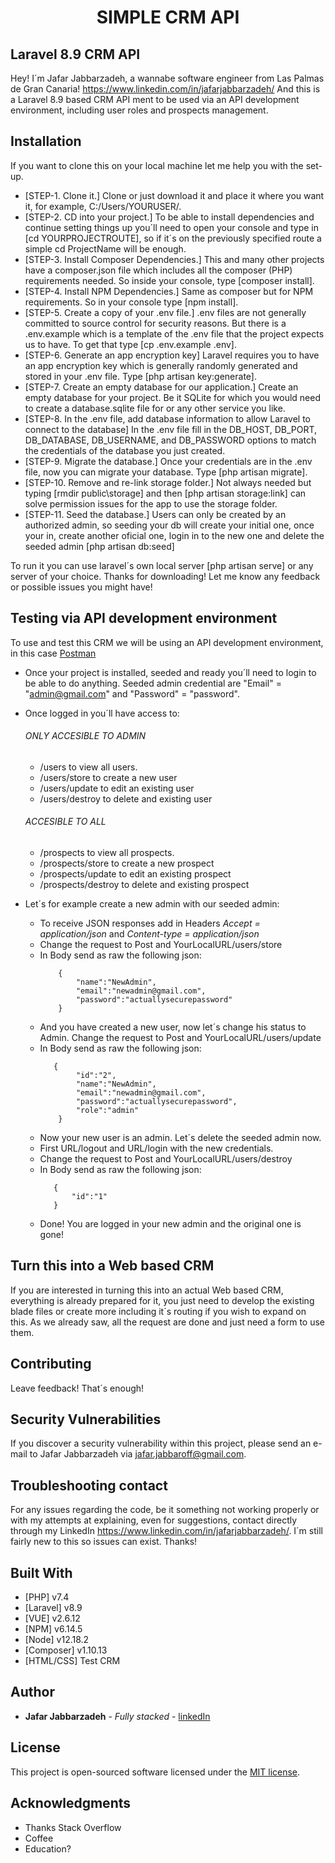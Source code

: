 <h1 align="center"><b>SIMPLE CRM API</b></h1>

## Laravel 8.9 CRM API
Hey! I´m Jafar Jabbarzadeh, a wannabe software engineer from Las Palmas de Gran Canaria! https://www.linkedin.com/in/jafarjabbarzadeh/ And this is a Laravel 8.9 based CRM API ment to be used via an API development environment, including user roles and prospects management.

## Installation
If you want to clone this on your local machine let me help you with the set-up.

* [STEP-1. Clone it.] Clone or just download it and place it where you want it, for example, C:/Users/YOURUSER/.
* [STEP-2. CD into your project.] To be able to install dependencies and continue setting things up you´ll need to open your console and type in [cd YOURPROJECTROUTE], so if it´s on the previously specified route a simple cd ProjectName will be enough.
* [STEP-3. Install Composer Dependencies.] This and many other projects have a composer.json file which includes all the composer (PHP) requirements needed. So inside your console, type [composer install].
* [STEP-4. Install NPM Dependencies.] Same as composer but for NPM requirements. So in your console type [npm install].
* [STEP-5. Create a copy of your .env file.] .env files are not generally committed to source control for security reasons. But there is a .env.example which is a template of the .env file that the project expects us to have. To get that type [cp .env.example .env].
* [STEP-6. Generate an app encryption key] Laravel requires you to have an app encryption key which is generally randomly generated and stored in your .env file. Type [php artisan key:generate].
* [STEP-7. Create an empty database for our application.] Create an empty database for your project. Be it SQLite for which you would need to create a database.sqlite file for or any other service you like.
* [STEP-8. In the .env file, add database information to allow Laravel to connect to the database] In the .env file fill in the DB_HOST, DB_PORT, DB_DATABASE, DB_USERNAME, and DB_PASSWORD options to match the credentials of the database you just created.
* [STEP-9. Migrate the database.] Once your credentials are in the .env file, now you can migrate your database. Type [php artisan migrate].
* [STEP-10. Remove and re-link storage folder.] Not always needed but typing [rmdir public\storage] and then [php artisan storage:link] can solve permission issues for the app to use the storage folder.
* [STEP-11. Seed the database.] Users can only be created by an authorized admin, so seeding your db will create your initial one, once your in, create another oficial one, login in to the new one and delete the seeded admin [php artisan db:seed]

To run it you can use laravel´s own local server [php artisan serve] or any server of your choice. Thanks for downloading! Let me know any feedback or possible issues you might have!

## Testing via API development environment
To use and test this CRM we will be using an API development environment, in this case [Postman](https://www.postman.com/)

* Once your project is installed, seeded and ready you´ll need to login to be able to do anything. Seeded admin credential are "Email" = "admin@gmail.com" and "Password" = "password".

* Once logged in you´ll have access to:
     ###### ONLY ACCESIBLE TO ADMIN
    - /users to view all users.
    - /users/store to create a new user
    - /users/update to edit an existing user
    - /users/destroy to delete and existing user
    ###### ACCESIBLE TO ALL
    - /prospects to view all prospects.
    - /prospects/store to create a new prospect
    - /prospects/update to edit an existing prospect
    - /prospects/destroy to delete and existing prospect
   
* Let´s for example create a new admin with our seeded admin:
    - To receive JSON responses add in Headers *Accept = application/json* and *Content-type = application/json*
    - Change the request to Post and YourLocalURL/users/store
    - In Body send as raw the following json:
        ```
            {
                "name":"NewAdmin",
                "email":"newadmin@gmail.com",
                "password":"actuallysecurepassword"
            }
         ```
     - And you have created a new user, now let´s change his status to Admin. Change the request to Post and YourLocalURL/users/update
     - In Body send as raw the following json:
         ``` 
            {
                 "id":"2",
                 "name":"NewAdmin",
                 "email":"newadmin@gmail.com",
                 "password":"actuallysecurepassword",
                 "role":"admin"
             }
          ```
     - Now your new user is an admin. Let´s delete the seeded admin now. 
     - First URL/logout and URL/login with the new credentials.
     - Change the request to Post and YourLocalURL/users/destroy
     - In Body send as raw the following json:
          ```
             {
                 "id":"1"
             }
          ```
     - Done! You are logged in your new admin and the original one is gone!

## Turn this into a Web based CRM

If you are interested in turning this into an actual Web based CRM, everything is already prepared for it, you just need to develop the existing blade files or create more including it´s routing if you wish to expand on this. As we already saw, all the request are done and just need a form to use them.

## Contributing

Leave feedback! That´s enough!

## Security Vulnerabilities

If you discover a security vulnerability within this project, please send an e-mail to Jafar Jabbarzadeh via [jafar.jabbaroff@gmail.com](mailto:jafar.jabbaroff@gmail.com).

## Troubleshooting contact

For any issues regarding the code, be it something not working properly or with my attempts at explaining, even for suggestions, contact directly through my LinkedIn https://www.linkedin.com/in/jafarjabbarzadeh/. I´m still fairly new to this so issues can exist. Thanks!

## Built With

* [PHP] v7.4
* [Laravel] v8.9
* [VUE] v2.6.12
* [NPM] v6.14.5
* [Node] v12.18.2
* [Composer] v1.10.13
* [HTML/CSS] Test CRM

## Author

* **Jafar Jabbarzadeh** - *Fully stacked* - [linkedIn](https://www.linkedin.com/in/jafarjabbarzadeh/)

## License

This project is open-sourced software licensed under the [MIT license](https://opensource.org/licenses/MIT).

## Acknowledgments

* Thanks Stack Overflow
* Coffee
* Education?

